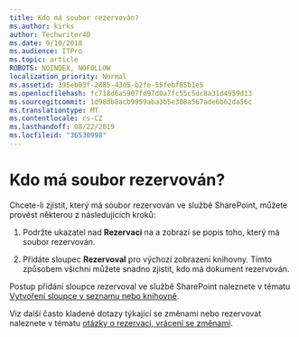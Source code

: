 ```yaml
---
title: Kdo má soubor rezervován?
ms.author: kirks
author: Techwriter40
ms.date: 9/10/2018
ms.audience: ITPro
ms.topic: article
ROBOTS: NOINDEX, NOFOLLOW
localization_priority: Normal
ms.assetid: 395eb03f-2885-43d5-b2fe-55febf85b1e5
ms.openlocfilehash: fc718d6a5907fd97d0a7fc55c5dc8a31d4959d13
ms.sourcegitcommit: 1d98db8acb9959aba3b5e308a567ade6b62da56c
ms.translationtype: MT
ms.contentlocale: cs-CZ
ms.lasthandoff: 08/22/2019
ms.locfileid: "36530998"
---
```

# <a name="who-has-a-file-checked-out"></a>Kdo má soubor rezervován?

Chcete-li zjistit, který má soubor rezervován ve službě SharePoint, můžete provést některou z následujících kroků:
  
1. Podržte ukazatel nad **Rezervaci** na a zobrazí se popis toho, který má soubor rezervován. 
    
2. Přidáte sloupec **Rezervoval** pro výchozí zobrazení knihovny. Tímto způsobem všichni můžete snadno zjistit, kdo má dokument rezervován. 
    
Postup přidání sloupce rezervoval ve službě SharePoint naleznete v tématu [Vytvoření sloupce v seznamu nebo knihovně](https://go.microsoft.com/fwlink/?linkid=2019591). 
  
Viz další často kladené dotazy týkající se změnami nebo rezervovat naleznete v tématu [otázky o rezervaci, vrácení se změnami](https://go.microsoft.com/fwlink/?linkid=2018786).
  


